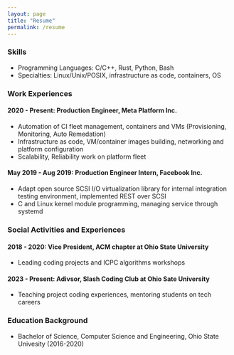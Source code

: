 ```yaml
---
layout: page
title: "Resume"
permalink: /resume
---
```


### Skills

* Programming Languages: C/C++, Rust, Python, Bash
* Specialties: Linux/Unix/POSIX, infrastructure as code, containers, OS

### Work Experiences

#### 2020 - Present: Production Engineer, Meta Platform Inc.

* Automation of CI fleet management, containers and VMs (Provisioning, Monitoring, Auto Remedation)
* Infrastructure as code, VM/container images building, networking and platform configuration
* Scalability, Reliability work on platform fleet

#### May 2019 - Aug 2019: Production Engineer Intern, Facebook Inc.

* Adapt open source SCSI I/O virtualization library for internal integration testing environment, implemented REST over SCSI
* C and Linux kernel module programming, managing service through systemd

### Social Activities and Experiences

#### 2018 - 2020: Vice President, ACM chapter at Ohio State University

* Leading coding projects and ICPC algorithms workshops

#### 2023 - Present: Adivsor, Slash Coding Club at Ohio Sate University

* Teaching project coding experiences, mentoring students on tech careers

### Education Background

* Bachelor of Science, Computer Science and Engineering, Ohio State Univesity (2016-2020)
